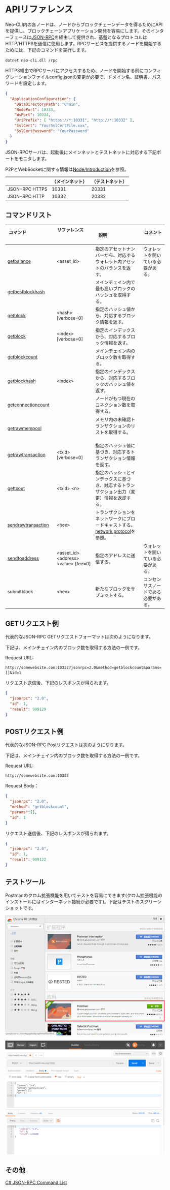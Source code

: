 # APIリファレンス

Neo-CLI内の各ノードは、ノードからブロックチェーンデータを得るためにAPIを提供し、ブロックチェーンアプリケーション開発を容易にします。そのインターフェースは[JSON-RPC](http://wiki.geekdream.com/Specification/json-rpc_2.0.html)を経由して提供され、基盤となるプロトコルはHTTP/HTTPSを通信に使用します。RPCサービスを提供するノードを開始するためには、下記のコマンドを実行します。

`dotnet neo-cli.dll /rpc`

HTTPS経由でRPCサーバにアクセスするため、ノードを開始する前にコンフィグレーションファイルconfig.jsonの変更が必要で、ドメイン名、証明書、パスワードを設定します。

```json
{
  "ApplicationConfiguration": {
    "DataDirectoryPath": "Chain",
    "NodePort": 10333,
    "WsPort": 10334,
    "UriPrefix": [ "https://*:10331", "http://*:10332" ],
    "SslCert": "YourSslCertFile.xxx",
    "SslCertPassword": "YourPassword"
  }
}                                          
```

JSON-RPCサーバは、起動後にメインネットとテストネットに対応する下記ポートをモニタします。

P2PとWebSocketに関する情報は[Node/Introduction](introduction.md)を参照。

|                | （メインネット） | （テストネット） |
| -------------- | ------------ | ------------- |
| JSON-RPC HTTPS | 10331        | 20331         |
| JSON-RPC HTTP  | 10332        | 20332         |

## コマンドリスト

| コマンド                                       | リファレンス                                      | 説明                         | コメント       |
| ---------------------------------------- | --------------------------------------- | -------------------------- | -------- |
| [getbalance](api/getbalance.md)          | \<asset_id>                             |指定のアセットナンバーから、対応するウォレット内アセットのバランスを返す。   | ウォレットを開いている必要がある。   |
| [getbestblockhash](api/getbestblockhash.md) |                                         | メインチェイン内で最も高いブロックのハッシュを取得する。           |          |
| [getblock](api/getblock.md)              | \<hash> [verbose=0]                     | 指定のハッシュ値から、対応するブロック情報を返す。         |          |
| [getblock](api/getblock2.md)             | \<index> [verbose=0]                    | 指定のインデックスから、対応するブロック情報を返す。          |          |
| [getblockcount](api/getblockcount.md)    |                                         | メインチェイン内のブロック数を取得する。                 |          |
| [getblockhash](api/getblockhash.md)      | \<index>                                | 指定のインデックスから、対応するブロックのハッシュ値を返す。         |          |
| [getconnectioncount](api/getconnectioncount.md) |                                         | ノードがもつ現在のコネクション数を取得する。                 |          |
| [getrawmempool](api/getrawmempool.md)    |                                         | メモリ内の未確認トランザクションのリストを取得する。            |          |
| [getrawtransaction](api/getrawtransaction.md) | \<txid> [verbose=0]                     | 指定のハッシュ値に基づき、対応するトランザクション情報を返す。         |          |
| [gettxout](api/gettxout.md)              | \<txid> \<n>                            | 指定のハッシュとインデックスに基づき、対応するトランザクション出力（変更）情報を返却する。 |          |
| [sendrawtransaction](api/sendrawtransaction.md) | \<hex>                                  | トランザクションをネットワークにブロードキャストする。[network protocol](network-protocol.md)を参照。                       |          |
| [sendtoaddress](api/sendtoaddress.md)    | \<asset_id> \<address> \<value> [fee=0] | 指定のアドレスに送信する。                     | ウォレットを開いている必要がある。   |
| submitblock                              | \<hex>                                  | 新たなブロックをサブミットする。                      | コンセンサスノードである必要がある。 |

## GETリクエスト例

代表的なJSON-RPC GETリクエストフォーマットは次のようになります。

下記は、メインチェイン内のブロック数を取得する方法の一例です。

Request URL:

```
http://somewebsite.com:10332?jsonrpc=2.0&method=getblockcount&params=[]&id=1
```

リクエスト送信後、下記のレスポンスが得られます。

```json
{
  "jsonrpc": "2.0",
  "id": 1,
  "result": 909129
}
```

## POSTリクエスト例

代表的なJSON-RPC Postリクエストは次のようになります。

下記は、メインチェイン内のブロック数を取得する方法の一例です。

Request URL:

```
http://somewebsite.com:10332
```

Request Body：

```json
{
  "jsonrpc": "2.0",
  "method": "getblockcount",
  "params":[],
  "id": 1
}
```

リクエスト送信後、下記のレスポンスが得られます。

```json
{
  "jsonrpc": "2.0",
  "id": 1,
  "result": 909122
}
```

## テストツール

Postmanのクロム拡張機能を用いてテストを容易にできます(クロム拡張機能のインストールにはインターネット接続が必要です)。下記はテストのスクリーンショットです。

![image](/zh-cn/node/assets/api_2.jpg)

![image](/assets/api_3.jpg)

## その他

[C# JSON-RPC Command List](https://github.com/chenzhitong/CSharp-JSON-RPC/blob/master/json_rpc/Program.cs)

